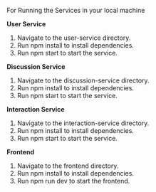 For Running the Services in your local machine

**User Service**

  1. Navigate to the user-service directory.
  2. Run npm install to install dependencies.
  3. Run npm start to start the service.

**Discussion Service**

  1. Navigate to the discussion-service directory.
  2. Run npm install to install dependencies.
  3. Run npm start to start the service.

**Interaction Service**

  1. Navigate to the interaction-service directory.
  2. Run npm install to install dependencies.
  3. Run npm start to start the service.

**Frontend**

  1. Navigate to the frontend directory.
  2. Run npm install to install dependencies.
  3. Run npm run dev to start the frontend.
